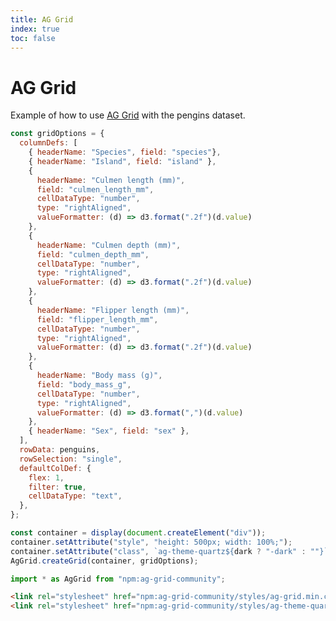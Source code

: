 ```yaml
---
title: AG Grid
index: true
toc: false
---
```


# AG Grid

Example of how to use [AG Grid](https://www.ag-grid.com) with the pengins dataset.

```js echo
const gridOptions = {
  columnDefs: [
    { headerName: "Species", field: "species"},
    { headerName: "Island", field: "island" },
    {
      headerName: "Culmen length (mm)",
      field: "culmen_length_mm",
      cellDataType: "number",
      type: "rightAligned",
      valueFormatter: (d) => d3.format(".2f")(d.value)
    },
    {
      headerName: "Culmen depth (mm)",
      field: "culmen_depth_mm",
      cellDataType: "number",
      type: "rightAligned",
      valueFormatter: (d) => d3.format(".2f")(d.value)
    },
    {
      headerName: "Flipper length (mm)",
      field: "flipper_length_mm",
      cellDataType: "number",
      type: "rightAligned",
      valueFormatter: (d) => d3.format(".2f")(d.value)
    },
    {
      headerName: "Body mass (g)",
      field: "body_mass_g",
      cellDataType: "number",
      type: "rightAligned",
      valueFormatter: (d) => d3.format(",")(d.value)
    },
    { headerName: "Sex", field: "sex" },
  ],
  rowData: penguins,
  rowSelection: "single",
  defaultColDef: {
    flex: 1,
    filter: true,
    cellDataType: "text",
  },
};

const container = display(document.createElement("div"));
container.setAttribute("style", "height: 500px; width: 100%;");
container.setAttribute("class", `ag-theme-quartz${dark ? "-dark" : ""}`);
AgGrid.createGrid(container, gridOptions);
```


```js echo
import * as AgGrid from "npm:ag-grid-community";
```

```html run=false
<link rel="stylesheet" href="npm:ag-grid-community/styles/ag-grid.min.css">
<link rel="stylesheet" href="npm:ag-grid-community/styles/ag-theme-quartz.min.css">
```

<link rel="stylesheet" href="npm:ag-grid-community/styles/ag-grid.min.css">
<link rel="stylesheet" href="npm:ag-grid-community/styles/ag-theme-quartz.min.css">
